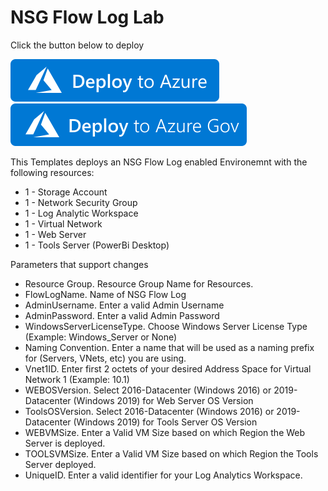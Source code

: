 # NSG Flow Log Lab

Click the button below to deploy

[![Deploy To Azure](https://raw.githubusercontent.com/Azure/azure-quickstart-templates/master/1-CONTRIBUTION-GUIDE/images/deploytoazure.svg?sanitize=true)](https://portal.azure.com/#create/Microsoft.Template/uri/https%3A%2F%2Fraw.githubusercontent.com%2Felliottfieldsjr%2FKillerHomeLab%2Fmaster%2FNetwork-Security-Group-NSG-Flow%2Fazuredeploy.json)
[![Deploy To Azure US Gov](https://raw.githubusercontent.com/Azure/azure-quickstart-templates/master/1-CONTRIBUTION-GUIDE/images/deploytoazuregov.svg?sanitize=true)](https://portal.azure.us/#create/Microsoft.Template/uri/https%3A%2F%2Fraw.githubusercontent.com%2Felliottfieldsjr%2FKillerHomeLab%2Fmaster%2FNetwork-Security-Group-NSG-Flow%2Fazuredeploy.json)

This Templates deploys an NSG Flow Log enabled Environemnt with the following resources:

- 1 - Storage Account
- 1 - Network Security Group
- 1 - Log Analytic Workspace
- 1 - Virtual Network
- 1 - Web Server
- 1 - Tools Server (PowerBi Desktop)

Parameters that support changes
- Resource Group. Resource Group Name for Resources.
- FlowLogName. Name of NSG Flow Log
- AdminUsername.  Enter a valid Admin Username
- AdminPassword.  Enter a valid Admin Password
- WindowsServerLicenseType.  Choose Windows Server License Type (Example:  Windows_Server or None)
- Naming Convention. Enter a name that will be used as a naming prefix for (Servers, VNets, etc) you are using.
- Vnet1ID.  Enter first 2 octets of your desired Address Space for Virtual Network 1 (Example:  10.1)
- WEBOSVersion.  Select 2016-Datacenter (Windows 2016) or 2019-Datacenter (Windows 2019) for Web Server OS Version
- ToolsOSVersion.  Select 2016-Datacenter (Windows 2016) or 2019-Datacenter (Windows 2019) for Tools Server OS Version
- WEBVMSize.  Enter a Valid VM Size based on which Region the Web Server is deployed.
- TOOLSVMSize.  Enter a Valid VM Size based on which Region the Tools Server deployed.
- UniqueID. Enter a valid identifier for your Log Analytics Workspace.